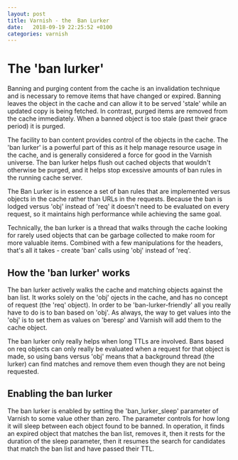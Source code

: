 ```yaml
---
layout: post
title: Varnish - the  Ban Lurker
date:   2018-09-19 22:25:52 +0100
categories: varnish
---
```

The 'ban lurker'
================

Banning and purging content from the cache is an invalidation technique
and is necessary to remove items that have changed or expired. Banning
leaves the object in the cache and can allow it to be served 'stale'
while an updated copy is being fetched. In contrast, purged items are
removed from the cache immediately. When a banned object is too stale
(past their grace period) it is purged.

The facility to ban content provides control of the objects in the
cache. The 'ban lurker' is a powerful part of this as it help manage
resource usage in the cache, and is generally considered a force for
good in the Varnish universe. The ban lurker helps flush out cached
objects that wouldn't otherwise be purged, and it helps stop excessive
amounts of ban rules in the running cache server.

The Ban Lurker is in essence a set of ban rules that are implemented
versus objects in the cache rather than URLs in the requests. Because
the ban is lodged versus 'obj' instead of 'req' it doesn't need to be
evaluated on every request, so it maintains high performance while
achieving the same goal.

Technically, the ban lurker is a thread that walks through the cache
looking for rarely used objects that can be garbage collected to make
room for more valuable items. Combined with a few manipulations for the
headers, that's all it takes - create 'ban' calls using 'obj' instead of
'req'.

How the 'ban lurker' works
--------------------------

The ban lurker actively walks the cache and matching objects against the
ban list. It works solely on the 'obj' ojects in the cache, and has no
concept of request (the 'req' object). In order to be
'ban-lurker-friendly' all you really have to do is to ban based on
'obj'. As always, the way to get values into the 'obj' is to set them as
values on 'beresp' and Varnish will add them to the cache object.

The ban lurker only really helps when long TTLs are involved. Bans based
on req objects can only really be evaluated when a request for that
object is made, so using bans versus 'obj' means that a background
thread (the lurker) can find matches and remove them even though they
are not being requested.

Enabling the ban lurker
-----------------------

The ban lurker is enabled by setting the 'ban\_lurker\_sleep' parameter
of Varnish to some value other than zero. The parameter controls for how
long it will sleep between each object found to be banned. In operation,
it finds an expired object that matches the ban list, removes it, then
it rests for the duration of the sleep parameter, then it resumes the
search for candidates that match the ban list and have passed their TTL.
